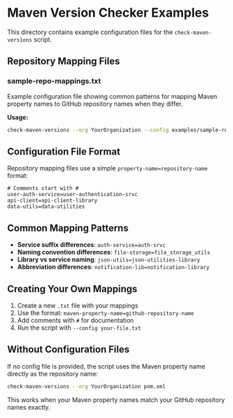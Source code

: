 # Maven Version Checker Examples

This directory contains example configuration files for the `check-maven-versions` script.

## Repository Mapping Files

### sample-repo-mappings.txt

Example configuration file showing common patterns for mapping Maven property names to GitHub repository names when they differ.

**Usage:**
```bash
check-maven-versions --org YourOrganization --config examples/sample-repo-mappings.txt pom.xml
```

## Configuration File Format

Repository mapping files use a simple `property-name=repository-name` format:

```
# Comments start with #
user-auth-service=user-authentication-srvc
api-client=api-client-library
data-utils=data-utilities
```

## Common Mapping Patterns

- **Service suffix differences**: `auth-service=auth-srvc`
- **Naming convention differences**: `file-storage=file_storage_utils`
- **Library vs service naming**: `json-utils=json-utilities-library`
- **Abbreviation differences**: `notification-lib=notification-library`

## Creating Your Own Mappings

1. Create a new `.txt` file with your mappings
2. Use the format: `maven-property-name=github-repository-name`
3. Add comments with `#` for documentation
4. Run the script with `--config your-file.txt`

## Without Configuration Files

If no config file is provided, the script uses the Maven property name directly as the repository name:

```bash
check-maven-versions --org YourOrganization pom.xml
```

This works when your Maven property names match your GitHub repository names exactly.